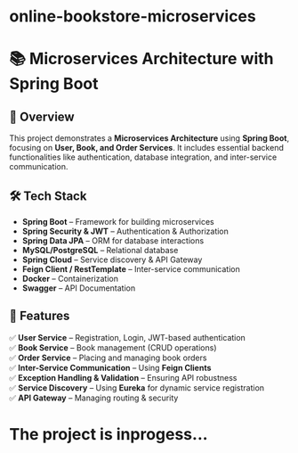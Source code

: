 # online-bookstore-microservices

# 📚 Microservices Architecture with Spring Boot  

## 🚀 Overview  
This project demonstrates a **Microservices Architecture** using **Spring Boot**, focusing on **User, Book, and Order Services**. It includes essential backend functionalities like authentication, database integration, and inter-service communication.  

## 🛠 Tech Stack  
- **Spring Boot** – Framework for building microservices  
- **Spring Security & JWT** – Authentication & Authorization  
- **Spring Data JPA** – ORM for database interactions  
- **MySQL/PostgreSQL** – Relational database  
- **Spring Cloud** – Service discovery & API Gateway  
- **Feign Client / RestTemplate** – Inter-service communication  
- **Docker** – Containerization  
- **Swagger** – API Documentation  

## 📌 Features  
✅ **User Service** – Registration, Login, JWT-based authentication  
✅ **Book Service** – Book management (CRUD operations)  
✅ **Order Service** – Placing and managing book orders  
✅ **Inter-Service Communication** – Using **Feign Clients**  
✅ **Exception Handling & Validation** – Ensuring API robustness  
✅ **Service Discovery** – Using **Eureka** for dynamic service registration  
✅ **API Gateway** – Managing routing & security  

# The project is inprogess...
